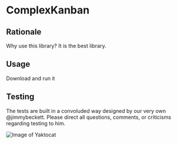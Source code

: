 # ComplexKanban

## Rationale

Why use this library? It is the best library.

## Usage

Download and run it

## Testing

The tests are built in a convoluded way designed by our very own @jimmybeckett. Please direct all questions, comments, or criticisms regarding testing to him.

![Image of Yaktocat](https://www.swissmedical.net/site/assets/files/39198/christian_ledorze.jpg)
